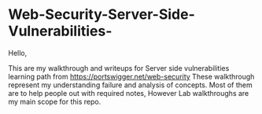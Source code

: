 # Web-Security-Server-Side-Vulnerabilities-

Hello,

This are my walkthrough and writeups for Server side vulnerabilities learning path from https://portswigger.net/web-security
These walkthrough represent my understanding failure and analysis of concepts. Most of them are to help people out with required notes,
However Lab walkthroughs are my main scope for this repo.





